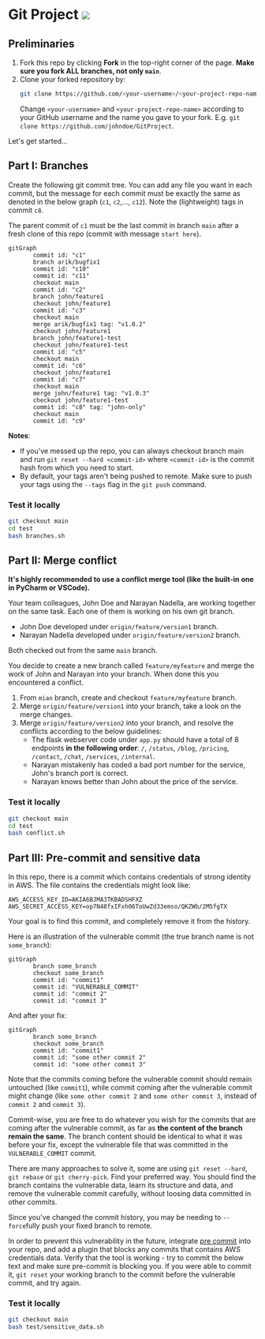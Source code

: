 # Git Project [![][autotest_badge]][autotest_workflow]

## Preliminaries

1. Fork this repo by clicking **Fork** in the top-right corner of the page. **Make sure you fork ALL branches, not only `main`**.
2. Clone your forked repository by:
   ```bash
   git clone https://github.com/<your-username>/<your-project-repo-name>
   ```
   Change `<your-username>` and `<your-project-repo-name>` according to your GitHub username and the name you gave to your fork. E.g. `git clone https://github.com/johndoe/GitProject`.

Let's get started...

## Part I: Branches 

Create the following git commit tree.
You can add any file you want in each commit, but the message for each commit must be exactly the same as denoted in the below graph (`c1`, `c2`,..., `c12`). 
Note the (lightweight) tags in commit `c8`. 

The parent commit of `c1` must be the last commit in branch `main` after a fresh clone of this repo (commit with message `start here`). 

```mermaid
gitGraph
       commit id: "c1"
       branch arik/bugfix1
       commit id: "c10"
       commit id: "c11"
       checkout main
       commit id: "c2"
       branch john/feature1
       checkout john/feature1
       commit id: "c3"
       checkout main
       merge arik/bugfix1 tag: "v1.0.2"
       checkout john/feature1
       branch john/feature1-test
       checkout john/feature1-test
       commit id: "c5"
       checkout main
       commit id: "c6"
       checkout john/feature1
       commit id: "c7"
       checkout main
       merge john/feature1 tag: "v1.0.3"
       checkout john/feature1-test
       commit id: "c8" tag: "john-only"
       checkout main
       commit id: "c9"
```

**Notes**:

- If you've messed up the repo, you can always checkout branch main and run `git reset --hard <commit-id>` where `<commit-id>` is the commit hash from which you need to start.
- By default, your tags aren't being pushed to remote. Make sure to push your tags using the `--tags` flag in the `git push` command.

### Test it locally

```bash
git checkout main
cd test
bash branches.sh
```

## Part II: Merge conflict

**It's highly recommended to use a conflict merge tool (like the built-in one in PyCharm or VSCode).**

Your team colleagues, John Doe and Narayan Nadella, are working together on the same task. 
Each one of them is working on his own git branch. 

- John Doe developed under `origin/feature/version1` branch.
- Narayan Nadella developed under `origin/feature/version2` branch.

Both checked out from the same `main` branch. 

You decide to create a new branch called `feature/myfeature` and merge the work of John and Narayan into your branch. When done this you encountered a conflict.

1. From `mian` branch, create and checkout `feature/myfeature` branch.
2. Merge `origin/feature/version1` into your branch, take a look on the merge changes.
3. Merge `origin/feature/version2` into your branch, and resolve the conflicts according to the below guidelines:
   - The flask webserver code under `app.py` should have a total of 8 endpoints **in the following order**: `/`, `/status`, `/blog`, `/pricing`, `/contact`, `/chat`, `/services`, `/internal`.
   - Narayan mistakenly has coded a bad port number for the service, John's branch port is correct.
   - Narayan knows better than John about the price of the service.

### Test it locally

```bash
git checkout main
cd test
bash conflict.sh
```

## Part III: Pre-commit and sensitive data 

In this repo, there is a commit which contains credentials of strong identity in AWS.
The file contains the credentials might look like:

```text
AWS_ACCESS_KEY_ID=AKIA6BJMA3TKBADSHFXZ
AWS_SECRET_ACCESS_KEY=op7N48fxIFxh06ToUwZd33emso/QKZWb/2M5fgTX
```

Your goal is to find this commit, and completely remove it from the history. 

Here is an illustration of the vulnerable commit (the true branch name is not `some_branch`):

```mermaid
gitGraph
       branch some_branch
       checkout some_branch
       commit id: "commit1"
       commit id: "VULNERABLE_COMMIT"
       commit id: "commit 2"
       commit id: "commit 3"
```

And after your fix: 

```mermaid
gitGraph
       branch some_branch
       checkout some_branch
       commit id: "commit1"
       commit id: "some other commit 2"
       commit id: "some other commit 3"
```

Note that the commits coming before the vulnerable commit should remain untouched (like `commit1`),
while commit coming after the vulnerable commit might change (like `some other commit 2` and `some other commit 3`, instead of `commit 2` and `commit 3`).

Commit-wise, you are free to do whatever you wish for the commits that are coming after the vulnerable commit, as far as **the content of the branch remain the same**. 
The branch content should be identical to what it was before your fix, except the vulnerable file that was committed in the `VULNERABLE_COMMIT` commit.  

There are many approaches to solve it, some are using `git reset --hard`, `git rebase` or `git cherry-pick`. Find your preferred way.
You should find the branch contains the vulnerable data, learn its structure and data, and remove the vulnerable commit carefully, without loosing data committed in other commits. 

Since you've changed the commit history, you may be needing to `--force`fully push your fixed branch to remote. 

In order to prevent this vulnerability in the future, integrate [pre commit](https://pre-commit.com/) into your repo, and add a plugin that blocks any commits that contains AWS credentials data.
Verify that the tool is working - try to commit the below text and make sure pre-commit is blocking you.
If you were able to commit it, `git reset` your working branch to the commit before the vulnerable commit, and try again.  

### Test it locally

```bash
git checkout main
bash test/sensitive_data.sh
```


[DevOpsTheHardWay]: https://github.com/alonitac/DevOpsTheHardWay
[onboarding_tutorial]: https://github.com/alonitac/DevOpsTheHardWay/blob/main/tutorials/onboarding.md
[autotest_badge]: ../../actions/workflows/project_auto_testing.yaml/badge.svg?event=push
[autotest_workflow]: ../../actions/workflows/project_auto_testing.yaml/
[fork_github]: https://docs.github.com/en/pull-requests/collaborating-with-pull-requests/working-with-forks/fork-a-repo#forking-a-repository
[clone_pycharm]: https://www.jetbrains.com/help/pycharm/set-up-a-git-repository.html#clone-repo
[github_actions]: ../../actions
[github_repo]: ../../

